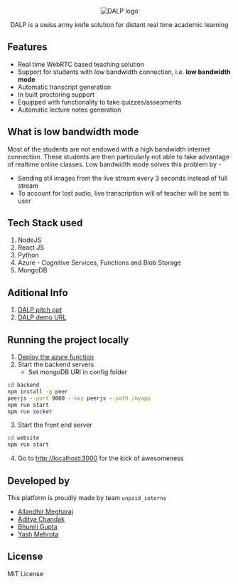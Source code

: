 <p align="center"><img src="https://github.com/bhumijgupta/DALP/raw/master/assets/DALP-logo.png" alt="DALP logo"/></p>
<p align="center">DALP is a swiss army knife solution for distant real time academic learning</p>

## Features

- Real time WebRTC based teaching solution
- Support for students with low bandwidth connection, i.e. **low bandwidth mode**
- Automatic transcript generation
- In built proctoring support
- Equipped with functionality to take quizzes/assesments
- Automatic lecture notes generation

## What is low bandwidth mode

Most of the students are not endowed with a high bandwidth internet connection. These students are then particularly not able to take advantage of realtime online classes. Low bandwidth mode solves this problem by -

- Sending stil images from the live stream every 3 seconds instead of full stream
- To account for lost audio, live transcription will of teacher will be sent to user

## Tech Stack used

1. NodeJS
2. React JS
3. Python
4. Azure - Cognitive Services, Functions and Blob Storage
5. MongoDB

## Aditional Info

1. [DALP pitch ppt](https://docs.google.com/presentation/d/16YCmMV2YsVV7RM8i6hxq74m41vX9nmcNBcpOttAk0nY/edit?usp=sharing)
2. [DALP demo URL](https://youtu.be/bHOUIv7PNXY)

## Running the project locally

1. [Deploy the azure function](/dalp-generate-pdf)
2. Start the backend servers
   - Set mongoDB URI in config folder

```cmd
cd backend
npm install -g peer
peerjs --port 9000 --key peerjs --path /myapp
npm run start
npm run socket
```

3. Start the front end server

```cmd
cd website
npm run start
```

4. Go to [http://localhost:3000](http://localhost:3000) for the kick of awesomeness

## Developed by

This platform is proudly made by team `unpaid_interns`

- [Allandhir Megharaj](https://github.com/allandhir/)
- [Aditya Chandak](https://github.com/adityachandak287)
- [Bhumij Gupta](https://github.com/bhumijgupta)
- [Yash Mehrota](https://github.com/YashMeh)

## License

MIT License

